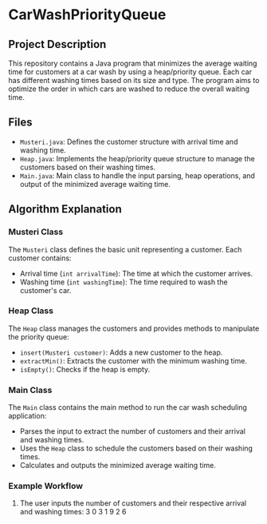 ﻿# CarWashPriorityQueue
## Project Description
This repository contains a Java program that minimizes the average waiting time for customers at a car wash by using a heap/priority queue. Each car has different washing times based on its size and type. The program aims to optimize the order in which cars are washed to reduce the overall waiting time.

## Files
- `Musteri.java`: Defines the customer structure with arrival time and washing time.
- `Heap.java`: Implements the heap/priority queue structure to manage the customers based on their washing times.
- `Main.java`: Main class to handle the input parsing, heap operations, and output of the minimized average waiting time.

## Algorithm Explanation

### Musteri Class
The `Musteri` class defines the basic unit representing a customer. Each customer contains:
- Arrival time (`int arrivalTime`): The time at which the customer arrives.
- Washing time (`int washingTime`): The time required to wash the customer's car.

### Heap Class
The `Heap` class manages the customers and provides methods to manipulate the priority queue:
- `insert(Musteri customer)`: Adds a new customer to the heap.
- `extractMin()`: Extracts the customer with the minimum washing time.
- `isEmpty()`: Checks if the heap is empty.

### Main Class
The `Main` class contains the main method to run the car wash scheduling application:
- Parses the input to extract the number of customers and their arrival and washing times.
- Uses the `Heap` class to schedule the customers based on their washing times.
- Calculates and outputs the minimized average waiting time.

### Example Workflow
1. The user inputs the number of customers and their respective arrival and washing times:
 3
0 3
1 9
2 6
